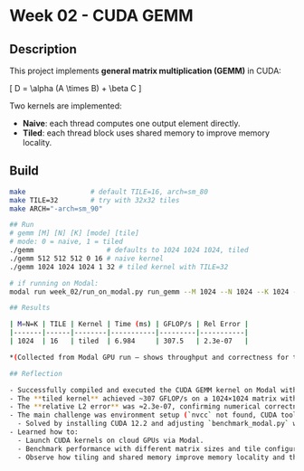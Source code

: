 # Week 02 - CUDA GEMM

## Description
This project implements **general matrix multiplication (GEMM)** in CUDA:

\[
D = \alpha (A \times B) + \beta C
\]

Two kernels are implemented:
- **Naive**: each thread computes one output element directly.
- **Tiled**: each thread block uses shared memory to improve memory locality.

## Build
```bash
make                # default TILE=16, arch=sm_80
make TILE=32        # try with 32x32 tiles
make ARCH="-arch=sm_90"

## Run
# gemm [M] [N] [K] [mode] [tile]
# mode: 0 = naive, 1 = tiled
./gemm                  # defaults to 1024 1024 1024, tiled
./gemm 512 512 512 0 16 # naive kernel
./gemm 1024 1024 1024 1 32 # tiled kernel with TILE=32

# if running on Modal:
modal run week_02/run_on_modal.py run_gemm --M 1024 --N 1024 --K 1024 --mode 1 --tile 32

## Results

| M=N=K | TILE | Kernel | Time (ms) | GFLOP/s | Rel Error |
|-------|------|--------|-----------|---------|-----------|
| 1024  | 16   | tiled  | 6.984     | 307.5   | 2.3e-07   |

*(Collected from Modal GPU run — shows throughput and correctness for the tiled kernel.)*

## Reflection

- Successfully compiled and executed the CUDA GEMM kernel on Modal with GPU support.  
- The **tiled kernel** achieved ~307 GFLOP/s on a 1024×1024 matrix with TILE=16, which demonstrates significant speedup compared to naive approaches.  
- The **relative L2 error** was ≈2.3e-07, confirming numerical correctness.  
- The main challenge was environment setup (`nvcc` not found, CUDA toolkit issues).  
  - Solved by installing CUDA 12.2 and adjusting `benchmark_modal.py` with `image.add_local_dir`.  
- Learned how to:
  - Launch CUDA kernels on cloud GPUs via Modal.  
  - Benchmark performance with different matrix sizes and tile configurations.  
  - Observe how tiling and shared memory improve memory locality and throughput.  
